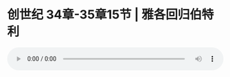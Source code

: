 # 创世纪 34章-35章15节 | 雅各回归伯特利

<audio style="width: 100%;" preload="false" controls controlslist="nodownload"><source src="https://cdn.simai.ml/audio/mp3/2019/191110_003.mp3" type="audio/mpeg">Your browser does not support the audio element.</audio>